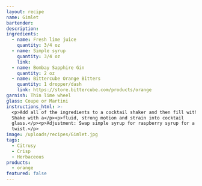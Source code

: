 ```yaml
---
layout: recipe
name: Gimlet
bartender:
description:
ingredients:
  - name: Fresh lime juice
    quantity: 3/4 oz
  - name: Simple syrup
    quantity: 3/4 oz
    link:
  - name: Bombay Sapphire Gin
    quantity: 2 oz
  - name: Bittercube Orange Bitters
    quantity: 1 dropper/dash
    link: https://store.bittercube.com/products/orange
garnish: Thin lime wheel
glass: Coupe or Martini
instructions_html: >-
  <p>Add all of the ingredients to a cocktail shaker and then fill with ice.
  Shake with a</p><p>fluid, strong motion and strain into cocktail
  glass.</p><p>Adjustment: Swap simple syrup for raspberry syrup for a unique
  twist.</p>
image: /uploads/recipes/Gimlet.jpg
tags:
  - Citrusy
  - Crisp
  - Herbaceous
products:
  - orange
featured: false
---
```



